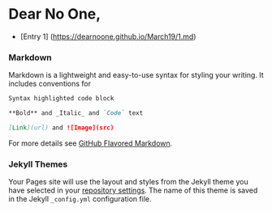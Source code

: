 # Dear No One,

* [Entry 1] (https://dearnoone.github.io/March19/1.md)

### Markdown

Markdown is a lightweight and easy-to-use syntax for styling your writing. It includes conventions for

```markdown
Syntax highlighted code block

**Bold** and _Italic_ and `Code` text

[Link](url) and ![Image](src)
```

For more details see [GitHub Flavored Markdown](https://guides.github.com/features/mastering-markdown/).

### Jekyll Themes

Your Pages site will use the layout and styles from the Jekyll theme you have selected in your [repository settings](https://github.com/dearNoOne/dearnoone.github.io/settings). The name of this theme is saved in the Jekyll `_config.yml` configuration file.